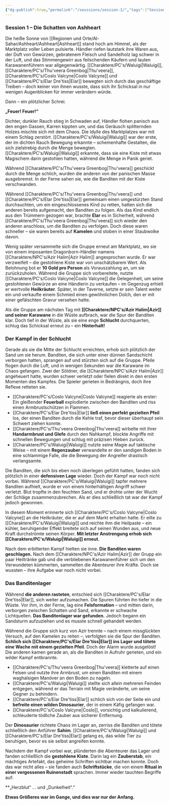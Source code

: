 ```yaml
---
{"dg-publish":true,"permalink":"/sesssions/session-1/","tags":["Session","DND"],"created":"2025-02-02T20:04:36.824+01:00","updated":"2025-02-02T20:33:48.355+01:00"}
---
```


### **Session 1 – Die Schatten von Ashheart**

Die heiße Sonne von [[Regionen und Orte/Al-Sahar/Ashheart/Ashheart\|Ashheart]] stand hoch am Himmel, als der Marktplatz voller Leben pulsierte. Händler riefen lautstark ihre Waren aus, der Duft von Gewürzen, gebratenem Fleisch und Sandelholz lag schwer in der Luft, und das Stimmengewirr aus feilschenden Käufern und lauten Karawanenführern war allgegenwärtig. [[Charaktere/PC's/Waluigi\|Waluigi]], [[Charaktere/PC's/Thu'veera Greenbog\|Thu'veera]], [[Charaktere/PC's/Coslo Valcyne\|Coslo Valcyne]] und [[Charaktere/PC's/Elar Dre'tiss\|Elar]] bewegten sich durch das geschäftige Treiben – doch keiner von ihnen wusste, dass sich ihr Schicksal in nur wenigen Augenblicken für immer verändern würde.

Dann – ein plötzlicher Schrei.

**„Feuer! Feuer!“**

Dichter, dunkler Rauch stieg in Schwaden auf, Händler flohen panisch aus den engen Gassen, Karren kippten um, und das Geräusch splitternden Holzes mischte sich mit dem Chaos. Die Idylle des Marktplatzes war mit einem Schlag zerstört. [[Charaktere/PC's/Waluigi\|Waluigi]] war der erste, der im dichten Rauch Bewegung erkannte – schemenhafte Gestalten, die sich zielstrebig durch die Menge bewegten. [[Charaktere/PC's/Waluigi\|Waluigi]] erkannte, dass sie eine Kiste mit etwas Magischem darin gestohlen hatten, während die Menge in Panik geriet. 

Während [[Charaktere/PC's/Thu'veera Greenbog\|Thu'veera]] geschickt durch die Menge schlich, wurden die anderen von der panischen Masse ausgebremst. In der Ferne sahen sie, wie die Banditen mit der Kiste verschwanden.

Während [[Charaktere/PC's/Thu'veera Greenbog\|Thu'veera]] und [[Charaktere/PC's/Elar Dre'tiss\|Elar]] gemeinsam einen umgestürzten Stand durchsuchten, um ein eingeschlossenes Kind zu retten, hatten sich die anderen bereits aufgemacht, den Banditen zu folgen. Als das Kind endlich aus den Trümmern gezogen war, brachte **Elar** es in Sicherheit, während [[Charaktere/PC's/Thu'veera Greenbog\|Thu'veera]] sich wieder den anderen anschloss, um die Banditen zu verfolgen. Doch diese waren schneller – sie waren bereits auf **Kamelen** und stoben in einer Staubwolke davon.

Wenig später versammelte sich die Gruppe erneut am Marktplatz, wo sie von einem imposanten Dragonborn-Händler namens [[Charaktere/NPC's/Azir Halim\|Azir Halim]] angesprochen wurde. Er war verzweifelt – die gestohlene Kiste war von unschätzbarem Wert. Als Belohnung bot er **10 Gold pro Person** als Vorauszahlung an, um sie zurückzuholen. Während die Gruppe sich vorbereitete, nutzte [[Charaktere/PC's/Coslo Valcyne\|Coslo Valcyne]] die Gelegenheit, um seine gestohlenen Gewürze an eine Händlerin zu verkaufen – im Gegenzug erhielt er wertvolle **Heilkräuter**. Später, in der Taverne, setzte er sein Talent weiter ein und verkaufte einem Schmied einen gewöhnlichen Dolch, den er mit einer gefälschten Gravur versehen hatte.

Als die Gruppe am nächsten Tag mit **[[Charaktere/NPC's/Azir Halim\|Azir]] und seiner Karawane** in die Wüste aufbrach, war die Spur der Banditen klar. Doch tief in der Wüste, als sie eine enge **Schlucht** durchquerten, schlug das Schicksal erneut zu – ein **Hinterhalt!**

### **Der Kampf in der Schlucht**

Gerade als sie die Mitte der Schlucht erreichten, erhob sich plötzlich der Sand um sie herum. Banditen, die sich unter einer dünnen Sandschicht verborgen hatten, sprangen auf und stürzten sich auf die Gruppe. Pfeile flogen durch die Luft, und in wenigen Sekunden war die Karawane im Chaos gefangen. Zwei der Söldner, die [[Charaktere/NPC's/Azir Halim\|Azir]] angeheuert hatte, wurden schwer verletzt oder fielen direkt in den ersten Momenten des Kampfes. Die Spieler gerieten in Bedrängnis, doch ihre Reflexe retteten sie.

- [[Charaktere/PC's/Coslo Valcyne\|Coslo Valcyne]] reagierte als erster: Ein gleißender **Feuerball** explodierte zwischen den Banditen und riss einen Armbrustschützen in Flammen.
- [[Charaktere/PC's/Elar Dre'tiss\|Elar]] **ließ einen perfekt gezielten Pfeil** los, der einen Banditen durch die Kehle traf, bevor dieser überhaupt sein Schwert ziehen konnte.
- [[Charaktere/PC's/Thu'veera Greenbog\|Thu'veera]] wirbelte mit ihrer **Handarmbrust und Glefe** durch den Nahkampf, blockte Angriffe mit schnellen Bewegungen und schlug mit präzisen Hieben zurück.
-  [[Charaktere/PC's/Waluigi\|Waluigi]] nutzte seine Magie auf taktische Weise – mit einem **Regenzauber** verwandelte er den sandigen Boden in eine schlammige Falle, die die Bewegung der Angreifer drastisch verlangsamte.

Die Banditen, die sich bis eben noch überlegen gefühlt hatten, fanden sich plötzlich in einer **defensiven Lage** wieder. Doch der Kampf war noch nicht vorbei. Während  [[Charaktere/PC's/Waluigi\|Waluigi]] tapfer mehrere Banditen aufhielt, wurde er von einem hinterhältigen Angriff schwer verletzt. Blut tropfte in den feuchten Sand, und er drohte unter der Wucht der Schläge zusammenzubrechen. Als er dies schließlich tat war der Kampf jedoch gewonnen.

In diesem Moment erinnerte sich [[Charaktere/PC's/Coslo Valcyne\|Coslo Valcyne]] an die Heilkräuter, die er auf dem Markt erhalten hatte. Er eilte zu  [[Charaktere/PC's/Waluigi\|Waluigi]] und reichte ihm die Heilpaste – ein kühler, beruhigender Effekt breitete sich auf seinen Wunden aus, und neue Kraft durchströmte seinen Körper. **Mit letzter Anstrengung erhob sich  [[Charaktere/PC's/Waluigi\|Waluigi]] erneut.**

Nach dem erbitterten Kampf hielten sie inne. **Die Banditen waren geschlagen.** Nach dem [[Charaktere/NPC's/Azir Halim\|Azir]] der Grupp ein paar Heiltränke gab und die verbliebenen Karawanenführer sich um den Verwundeten kümmerten, sammelten die Abenteurer ihre Kräfte. Doch sie wussten – ihre Aufgabe war noch nicht vorbei.

### **Das Banditenlager**

Während **die anderen rasteten**, entschied sich [[Charaktere/PC's/Elar Dre'tiss\|Elar]], sich weiter aufzumachen. Die Spuren führten ihn tiefer in die Wüste. Vor ihm, in der Ferne, lag eine **Felsformation** – und mitten darin, verborgen zwischen Schatten und Sand, erkannte er schwache Lichtquellen. **Das Banditenlager war gefunden.** Jedoch begann ein Sandsturm aufzuziehen und es musste schnell gehandelt werden. 

Während die Gruppe sich kurz von Azir trennte – nach einem missglückten Versuch, auf den Kamelen zu reiten –, verfolgten sie die Spur der Banditen. **Schlich sich [[Charaktere/PC's/Elar Dre'tiss\|Elar]] ins Lager und tötete eine Wache mit einem gezielten Pfeil.** Doch der Alarm wurde ausgelöst! Die anderen kamen gerade an, als die Banditen in Aufruhr gerieten, und ein wilder Kampf entbrannte. 

- [[Charaktere/PC's/Thu'veera Greenbog\|Thu'veera]] kletterte auf einen Felsen und nutzte ihre Armbrust, um einen Banditen mit einem waghalsigen Manöver an den Boden zu nageln.
- [[Charaktere/PC's/Waluigi\|Waluigi]] stellte sich allein mehreren Feinden entgegen, während er das Terrain mit Magie veränderte, um seine Gegner zu behindern.
- [[Charaktere/PC's/Elar Dre'tiss\|Elar]] schlich sich von der Seite ein und **befreite einen wilden Dinosaurier**, der in einem Käfig gefangen war.
- [[Charaktere/PC's/Coslo Valcyne\|Coslo]], vorsichtig und kalkulierend, schleuderte tödliche Zauber aus sicherer Entfernung.
 
Der **Dinosaurier** richtete Chaos im Lager an, zerriss die Banditen und tötete schließlich den Anführer **Sahim**. [[Charaktere/PC's/Waluigi\|Waluigi]] und [[Charaktere/PC's/Elar Dre'tiss\|Elar]] gelang es, das wilde Tier zu beruhigen, bevor es sie selbst angreifen konnte.

Nachdem der Kampf vorbei war, plünderten die Abenteurer das Lager und fanden schließlich die **gestohlene Kiste**. Darin lag ein **Zauberstab**, ein mächtiges Artefakt, das geheime Schriften sichtbar machen konnte. Doch das war nicht alles – sie fanden auch **Schriftstücke**, die von einem **Ritual in einer vergessenen Ruinenstadt** sprachen. Immer wieder tauchten Begriffe auf:

**„Herzblut“ … und „Dunkelheit“.“

**Etwas Größeres war im Gange, und dies war nur der Anfang.**